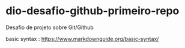 # dio-desafio-github-primeiro-repo
Desafio de projeto sobre Git/Github

basic syntax : https://www.markdownguide.org/basic-syntax/
